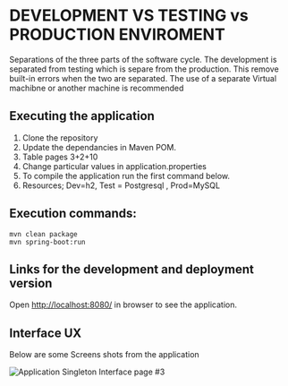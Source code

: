 # DEVELOPMENT VS TESTING vs PRODUCTION ENVIROMENT 

Separations of the three parts of the software cycle. The development is separated from testing which is separe from the production. This remove built-in errors when the two are separated. The use of a separate  Virtual machibne or another machine is recommended


## Executing the application

1. Clone the repository 
2. Update the dependancies in Maven POM.
3. Table pages 3+2+10
4. Change particular values in application.properties
5. To compile the application run the first command below.
6. Resources; Dev=h2, Test = Postgresql , Prod=MySQL

## Execution commands:  

```
mvn clean package
mvn spring-boot:run

```

## Links for the development and deployment version

Open [http://localhost:8080/](http://localhost:8080/) in browser to see the application.

## Interface UX

 Below are some Screens shots from the application

![ Application Singleton Interface page #3 ](https://github.com/(1).png)
